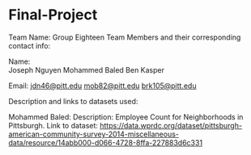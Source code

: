 # Final-Project

Team Name: Group Eighteen
Team Members and their corresponding contact info:

Name:             
Joseph Nguyen
Mohammed Baled
Ben Kasper

Email:
jdn46@pitt.edu
mob82@pitt.edu
brk105@pitt.edu


Description and links to datasets used:

Mohammed Baled: 
Description: Employee Count for Neighborhoods in Pittsburgh. 
Link to dataset: https://data.wprdc.org/dataset/pittsburgh-american-community-survey-2014-miscellaneous-data/resource/14abb000-d066-4728-8ffa-227883d6c331
